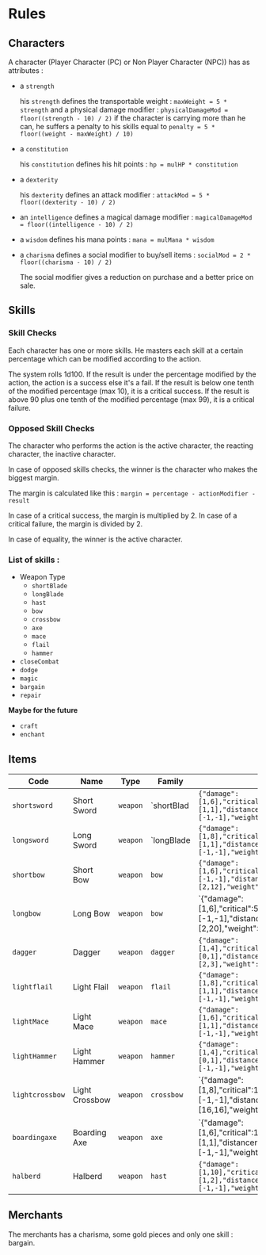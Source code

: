 # Rules

## Characters

A character (Player Character (PC) or Non Player Character (NPC)) has as attributes :
- a `strength`

  his `strength` defines the transportable weight : `maxWeight = 5 * strength` and a physical damage modifier : `physicalDamageMod = floor((strength - 10) / 2)`
  if the character is carrying more than he can, he suffers a penalty to his skills equal to `penalty = 5 * floor((weight - maxWeight) / 10)`
- a `constitution`

  his `constitution` defines his hit points : `hp = mulHP * constitution`
- a `dexterity`

  his `dexterity` defines an attack modifier : `attackMod = 5 * floor((dexterity - 10) / 2)`
- an `intelligence` defines a magical damage modifier : `magicalDamageMod = floor((intelligence - 10) / 2)`
- a `wisdom` defines his mana points : `mana = mulMana * wisdom`
- a `charisma` defines a social modifier to buy/sell items : `socialMod = 2 * floor((charisma - 10) / 2)`

  The social modifier gives a reduction on purchase and a better price on sale.

## Skills

### Skill Checks

Each character has one or more skills. He masters each skill at a certain percentage which can be modified according to the action.

The system rolls 1d100. If the result is under the percentage modified by the action, the action is a success else it's a fail.
If the result is below one tenth of the modified percentage (max 10), it is a critical success.
If the result is above 90 plus one tenth of the modified percentage (max 99), it is a critical failure.

### Opposed Skill Checks

The character who performs the action is the active character, the reacting character, the inactive character.

In case of opposed skills checks, the winner is the character who makes the biggest margin.

The margin is calculated like this :
`margin = percentage - actionModifier - result`

In case of a critical success, the margin is multiplied by 2.
In case of a critical failure, the margin is divided by 2.

In case of equality, the winner is the active character.

### List of skills :
- Weapon Type
  - `shortBlade`
  - `longBlade`
  - `hast`
  - `bow`
  - `crossbow`
  - `axe`
  - `mace`
  - `flail`
  - `hammer`
- `closeCombat`
- `dodge`
- `magic`
- `bargain`
- `repair`

**Maybe for the future**
- `craft`
- `enchant`


## Items

 Code           | Name            | Type       | Family     | Details                                                                                    | Droppable | Buyable | Script  
----------------|-----------------|------------|------------|--------------------------------------------------------------------------------------------|-----------|---------|--------
`shortsword`    | Short Sword     | `weapon`   | `shortBlad | `{"damage":[1,6],"critical":10,"physicalrange":[1,1],"distancerange":[-1,-1],"weight":1}`  | t         | t       | ""
`longsword`     | Long Sword      | `weapon`   | `longBlade | `{"damage":[1,8],"critical":10,"physicalrange":[1,1],"distancerange":[-1,-1],"weight":2}`  | t         | t       | ""
`shortbow`      | Short Bow       | `weapon`   | `bow`      | `{"damage":[1,6],"critical":5,"physicalrange":[-1,-1],"distancerange":[2,12],"weight":1}`  | t         | t       | ""
`longbow`       | Long Bow        | `weapon`   | `bow`      | `{"damage":[1,6],"critical":5,"physicalrange":[-1,-1],"distancerange":[2,20],"weight":1.5} | t         | t       | ""
`dagger`        | Dagger          | `weapon`   | `dagger`   | `{"damage":[1,4],"critical":10,"physicalrange":[0,1],"distancerange":[2,3],"weight":0.5}`  | t         | t       | ""
`lightflail`    | Light Flail     | `weapon`   | `flail`    | `{"damage":[1,8],"critical":5,"physicalrange":[1,1],"distancerange":[-1,-1],"weight":2}`   | t         | t       | ""
`lightMace`     | Light Mace      | `weapon`   | `mace`     | `{"damage":[1,6],"critical":5,"physicalrange":[1,1],"distancerange":[-1,-1],"weight":2}`   | t         | t       | ""
`lightHammer`   | Light Hammer    | `weapon`   | `hammer`   | `{"damage":[1,4],"critical":15,"physicalrange":[0,1],"distancerange":[-1,-1],"weight":2}`  | t         | t       | ""
`lightcrossbow` | Light Crossbow  | `weapon`   | `crossbow` | `{"damage":[1,8],"critical":10,"physicalrange":[-1,-1],"distancerange":[16,16],"weight":1. | t         | t       | ""
`boardingaxe`   | Boarding Axe    | `weapon`   | `axe`      | `{"damage":[1,6],"critical":15,"physicalrange":[1,1],"distancerange":[-1,-1],"weight":1.5} | t         | t       | ""
`halberd`       | Halberd         | `weapon`   | `hast`     | `{"damage":[1,10],"critical":15,"physicalrange":[1,2],"distancerange":[-1,-1],"weight":6}` | t         | t       | ""

## Merchants

The merchants has a charisma, some gold pieces and only one skill : bargain.
